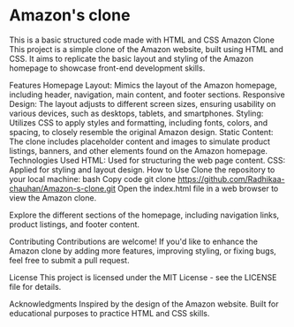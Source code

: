 # Amazon's clone
 This is a basic structured code made with HTML and CSS
Amazon Clone
This project is a simple clone of the Amazon website, built using HTML and CSS. It aims to replicate the basic layout and styling of the Amazon homepage to showcase front-end development skills.

Features
Homepage Layout: Mimics the layout of the Amazon homepage, including header, navigation, main content, and footer sections.
Responsive Design: The layout adjusts to different screen sizes, ensuring usability on various devices, such as desktops, tablets, and smartphones.
Styling: Utilizes CSS to apply styles and formatting, including fonts, colors, and spacing, to closely resemble the original Amazon design.
Static Content: The clone includes placeholder content and images to simulate product listings, banners, and other elements found on the Amazon homepage.
Technologies Used
HTML: Used for structuring the web page content.
CSS: Applied for styling and layout design.
How to Use
Clone the repository to your local machine:
bash
Copy code
git clone https://github.com/Radhikaa-chauhan/Amazon-s-clone.git
Open the index.html file in a web browser to view the Amazon clone.

Explore the different sections of the homepage, including navigation links, product listings, and footer content.

Contributing
Contributions are welcome! If you'd like to enhance the Amazon clone by adding more features, improving styling, or fixing bugs, feel free to submit a pull request.

License
This project is licensed under the MIT License - see the LICENSE file for details.

Acknowledgments
Inspired by the design of the Amazon website.
Built for educational purposes to practice HTML and CSS skills.
